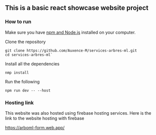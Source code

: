 ## This is a basic react showcase website project 

### How to run

Make sure you have [npm and Node.js](https://docs.npmjs.com/downloading-and-installing-node-js-and-npm) installed on your computer.

Clone the repository
```
git clone https://github.com/Auxence-M/services-arbres-ml.git
cd services-arbres-ml`
```
Install all the dependencies

`nmp install`

Run the following

`npm run dev -- --host`

### Hosting link

This website was also hosted using firebase hosting services. Here is the link to the website hosting with firebase 

https://arboml-form.web.app/








